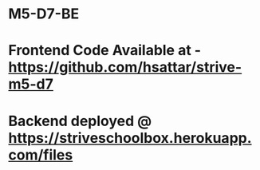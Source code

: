 # M5-D7-BE
# Frontend Code Available at - https://github.com/hsattar/strive-m5-d7
# Backend deployed @ https://striveschoolbox.herokuapp.com/files
